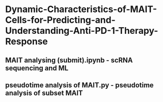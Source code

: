 # Dynamic-Characteristics-of-MAIT-Cells-for-Predicting-and-Understanding-Anti-PD-1-Therapy-Response
## MAIT analysing (submit).ipynb - scRNA sequencing and ML
## pseudotime analysis of MAIT.py - pseudotime analysis of subset MAIT
